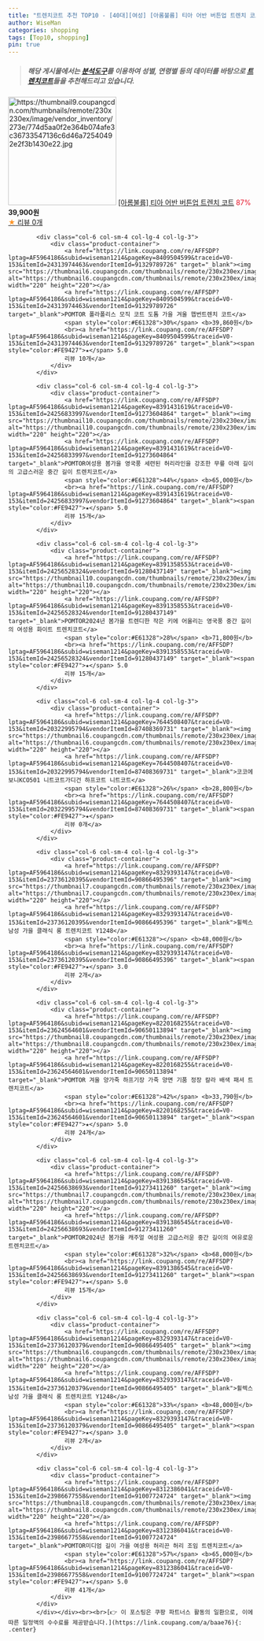```yaml
---
title: "트렌치코트 추천 TOP10 - [40대][여성] [아롬불륨] 티아 어반 버튼업 트렌치 코트"
author: WiseMan
categories: shopping
tags: [Top10, shopping]
pin: true
---
```


> ##### 해당 게시물에서는 [**분석도구**](https://itemscout.io/)를 이용하여 **성별**, **연령별** 등의 데이터를 바탕으로 [**트렌치코트**](https://link.coupang.com/a/baae76)들을 추천해드리고 있습니다.
<div class="container"><div class="row">
            <div class="col-6 col-sm-4 col-lg-4 col-lg-3">
                <div class="product-container">
                    <a href="https://link.coupang.com/re/AFFSDP?lptag=AF5964186&subid=wiseman1214&pageKey=8358778292&traceid=V0-153&itemId=24154656605&vendorItemId=91173324351" target="_blank"><img src="https://thumbnail9.coupangcdn.com/thumbnails/remote/230x230ex/image/vendor_inventory/273e/774d5aa0f2e364b074afe3c36733547136c6d46a72540492e2f3b1430e22.jpg" alt="https://thumbnail9.coupangcdn.com/thumbnails/remote/230x230ex/image/vendor_inventory/273e/774d5aa0f2e364b074afe3c36733547136c6d46a72540492e2f3b1430e22.jpg" width="220" height="220"></a>
                    <a href="https://link.coupang.com/re/AFFSDP?lptag=AF5964186&subid=wiseman1214&pageKey=8358778292&traceid=V0-153&itemId=24154656605&vendorItemId=91173324351" target="_blank">[아롬불륨] 티아 어반 버튼업 트렌치 코트</a>
                    <span style="color:#E61328">87%</span> <b>39,900원</b>
                    <br><a href="https://link.coupang.com/re/AFFSDP?lptag=AF5964186&subid=wiseman1214&pageKey=8358778292&traceid=V0-153&itemId=24154656605&vendorItemId=91173324351" target="_blank"><span style="color:#FE9427">★</span> 
                    리뷰 0개</a>
                </div>
            </div>
            
            <div class="col-6 col-sm-4 col-lg-4 col-lg-3">
                <div class="product-container">
                    <a href="https://link.coupang.com/re/AFFSDP?lptag=AF5964186&subid=wiseman1214&pageKey=8409504599&traceid=V0-153&itemId=24313974463&vendorItemId=91329789726" target="_blank"><img src="https://thumbnail6.coupangcdn.com/thumbnails/remote/230x230ex/image/vendor_inventory/cbf0/1d5c39c23d9ae7fff9768f28b1c1fe5a58505cc35bb9c1b53481ca5afebc.jpg" alt="https://thumbnail6.coupangcdn.com/thumbnails/remote/230x230ex/image/vendor_inventory/cbf0/1d5c39c23d9ae7fff9768f28b1c1fe5a58505cc35bb9c1b53481ca5afebc.jpg" width="220" height="220"></a>
                    <a href="https://link.coupang.com/re/AFFSDP?lptag=AF5964186&subid=wiseman1214&pageKey=8409504599&traceid=V0-153&itemId=24313974463&vendorItemId=91329789726" target="_blank">POMTOR 폴라폴리스 모직 코트 도톰 가을 겨울 햅번트렌치 코트</a>
                    <span style="color:#E61328">30%</span> <b>39,860원</b>
                    <br><a href="https://link.coupang.com/re/AFFSDP?lptag=AF5964186&subid=wiseman1214&pageKey=8409504599&traceid=V0-153&itemId=24313974463&vendorItemId=91329789726" target="_blank"><span style="color:#FE9427">★</span> 5.0
                    리뷰 10개</a>
                </div>
            </div>
            
            <div class="col-6 col-sm-4 col-lg-4 col-lg-3">
                <div class="product-container">
                    <a href="https://link.coupang.com/re/AFFSDP?lptag=AF5964186&subid=wiseman1214&pageKey=8391431619&traceid=V0-153&itemId=24256833997&vendorItemId=91273604864" target="_blank"><img src="https://thumbnail10.coupangcdn.com/thumbnails/remote/230x230ex/image/vendor_inventory/d53b/03996e40e06571b4aaef9bc48a7385ae89e9fdb498417f112c34516e2f0b.jpg" alt="https://thumbnail10.coupangcdn.com/thumbnails/remote/230x230ex/image/vendor_inventory/d53b/03996e40e06571b4aaef9bc48a7385ae89e9fdb498417f112c34516e2f0b.jpg" width="220" height="220"></a>
                    <a href="https://link.coupang.com/re/AFFSDP?lptag=AF5964186&subid=wiseman1214&pageKey=8391431619&traceid=V0-153&itemId=24256833997&vendorItemId=91273604864" target="_blank">POMTOR여성용 봄가을 영국풍 세련된 허리라인을 강조한 무릎 아래 길이의 고급스러운 중간 길이 트렌치코트</a>
                    <span style="color:#E61328">44%</span> <b>65,000원</b>
                    <br><a href="https://link.coupang.com/re/AFFSDP?lptag=AF5964186&subid=wiseman1214&pageKey=8391431619&traceid=V0-153&itemId=24256833997&vendorItemId=91273604864" target="_blank"><span style="color:#FE9427">★</span> 5.0
                    리뷰 15개</a>
                </div>
            </div>
            
            <div class="col-6 col-sm-4 col-lg-4 col-lg-3">
                <div class="product-container">
                    <a href="https://link.coupang.com/re/AFFSDP?lptag=AF5964186&subid=wiseman1214&pageKey=8391358553&traceid=V0-153&itemId=24256528324&vendorItemId=91280437149" target="_blank"><img src="https://thumbnail10.coupangcdn.com/thumbnails/remote/230x230ex/image/vendor_inventory/ffa8/18d2c57fa70b6b47ec1c63b7962a2133af878b4c69e06a3c518c6d92cca2.jpg" alt="https://thumbnail10.coupangcdn.com/thumbnails/remote/230x230ex/image/vendor_inventory/ffa8/18d2c57fa70b6b47ec1c63b7962a2133af878b4c69e06a3c518c6d92cca2.jpg" width="220" height="220"></a>
                    <a href="https://link.coupang.com/re/AFFSDP?lptag=AF5964186&subid=wiseman1214&pageKey=8391358553&traceid=V0-153&itemId=24256528324&vendorItemId=91280437149" target="_blank">POMTOR2024년 봄가을 트렌디한 작은 키에 어울리는 영국풍 중간 길이의 여성용 화이트 트렌치코트</a>
                    <span style="color:#E61328">28%</span> <b>71,800원</b>
                    <br><a href="https://link.coupang.com/re/AFFSDP?lptag=AF5964186&subid=wiseman1214&pageKey=8391358553&traceid=V0-153&itemId=24256528324&vendorItemId=91280437149" target="_blank"><span style="color:#FE9427">★</span> 5.0
                    리뷰 15개</a>
                </div>
            </div>
            
            <div class="col-6 col-sm-4 col-lg-4 col-lg-3">
                <div class="product-container">
                    <a href="https://link.coupang.com/re/AFFSDP?lptag=AF5964186&subid=wiseman1214&pageKey=7644508407&traceid=V0-153&itemId=20322995794&vendorItemId=87408369731" target="_blank"><img src="https://thumbnail6.coupangcdn.com/thumbnails/remote/230x230ex/image/vendor_inventory/9a4a/81a315fca8665277dc4257c4eec992e2cd6f20b9d959caab0d31ad9c5fd4.jpg" alt="https://thumbnail6.coupangcdn.com/thumbnails/remote/230x230ex/image/vendor_inventory/9a4a/81a315fca8665277dc4257c4eec992e2cd6f20b9d959caab0d31ad9c5fd4.jpg" width="220" height="220"></a>
                    <a href="https://link.coupang.com/re/AFFSDP?lptag=AF5964186&subid=wiseman1214&pageKey=7644508407&traceid=V0-153&itemId=20322995794&vendorItemId=87408369731" target="_blank">코코에보니KCO501 니트코트가디건 하프코트 니트코트</a>
                    <span style="color:#E61328">26%</span> <b>28,800원</b>
                    <br><a href="https://link.coupang.com/re/AFFSDP?lptag=AF5964186&subid=wiseman1214&pageKey=7644508407&traceid=V0-153&itemId=20322995794&vendorItemId=87408369731" target="_blank"><span style="color:#FE9427">★</span> 
                    리뷰 0개</a>
                </div>
            </div>
            
            <div class="col-6 col-sm-4 col-lg-4 col-lg-3">
                <div class="product-container">
                    <a href="https://link.coupang.com/re/AFFSDP?lptag=AF5964186&subid=wiseman1214&pageKey=8329393147&traceid=V0-153&itemId=23736120395&vendorItemId=90866495396" target="_blank"><img src="https://thumbnail7.coupangcdn.com/thumbnails/remote/230x230ex/image/vendor_inventory/5bed/c932a04aba9c86dcf74bf657ce7388d00bb8e9faf6935cf6a4aea640c1cc.jpg" alt="https://thumbnail7.coupangcdn.com/thumbnails/remote/230x230ex/image/vendor_inventory/5bed/c932a04aba9c86dcf74bf657ce7388d00bb8e9faf6935cf6a4aea640c1cc.jpg" width="220" height="220"></a>
                    <a href="https://link.coupang.com/re/AFFSDP?lptag=AF5964186&subid=wiseman1214&pageKey=8329393147&traceid=V0-153&itemId=23736120395&vendorItemId=90866495396" target="_blank">휠렉스 남성 가을 클래식 롱 트렌치코트 Y1248</a>
                    <span style="color:#E61328"></span> <b>48,000원</b>
                    <br><a href="https://link.coupang.com/re/AFFSDP?lptag=AF5964186&subid=wiseman1214&pageKey=8329393147&traceid=V0-153&itemId=23736120395&vendorItemId=90866495396" target="_blank"><span style="color:#FE9427">★</span> 3.0
                    리뷰 2개</a>
                </div>
            </div>
            
            <div class="col-6 col-sm-4 col-lg-4 col-lg-3">
                <div class="product-container">
                    <a href="https://link.coupang.com/re/AFFSDP?lptag=AF5964186&subid=wiseman1214&pageKey=8220168255&traceid=V0-153&itemId=23624564601&vendorItemId=90650113894" target="_blank"><img src="https://thumbnail8.coupangcdn.com/thumbnails/remote/230x230ex/image/vendor_inventory/0c76/e9fc1dd8aee638cf69e1b3036409499116b20cd25162daa29b14bbe96d48.jpg" alt="https://thumbnail8.coupangcdn.com/thumbnails/remote/230x230ex/image/vendor_inventory/0c76/e9fc1dd8aee638cf69e1b3036409499116b20cd25162daa29b14bbe96d48.jpg" width="220" height="220"></a>
                    <a href="https://link.coupang.com/re/AFFSDP?lptag=AF5964186&subid=wiseman1214&pageKey=8220168255&traceid=V0-153&itemId=23624564601&vendorItemId=90650113894" target="_blank">POMTOR 겨울 양가죽 하프기장 가죽 양면 기품 정장 칼라 배색 패셔 트렌치코트</a>
                    <span style="color:#E61328">42%</span> <b>33,790원</b>
                    <br><a href="https://link.coupang.com/re/AFFSDP?lptag=AF5964186&subid=wiseman1214&pageKey=8220168255&traceid=V0-153&itemId=23624564601&vendorItemId=90650113894" target="_blank"><span style="color:#FE9427">★</span> 5.0
                    리뷰 24개</a>
                </div>
            </div>
            
            <div class="col-6 col-sm-4 col-lg-4 col-lg-3">
                <div class="product-container">
                    <a href="https://link.coupang.com/re/AFFSDP?lptag=AF5964186&subid=wiseman1214&pageKey=8391386545&traceid=V0-153&itemId=24256638693&vendorItemId=91273411260" target="_blank"><img src="https://thumbnail7.coupangcdn.com/thumbnails/remote/230x230ex/image/vendor_inventory/850d/e9bad2ca5166fd24853d0f1b9dedb08bc4adca8a682a0b1c96ac04fbc7d7.jpg" alt="https://thumbnail7.coupangcdn.com/thumbnails/remote/230x230ex/image/vendor_inventory/850d/e9bad2ca5166fd24853d0f1b9dedb08bc4adca8a682a0b1c96ac04fbc7d7.jpg" width="220" height="220"></a>
                    <a href="https://link.coupang.com/re/AFFSDP?lptag=AF5964186&subid=wiseman1214&pageKey=8391386545&traceid=V0-153&itemId=24256638693&vendorItemId=91273411260" target="_blank">POMTOR2024년 봄가을 캐주얼 여성용 고급스러운 중간 길이의 여유로운 트렌치코트</a>
                    <span style="color:#E61328">32%</span> <b>68,000원</b>
                    <br><a href="https://link.coupang.com/re/AFFSDP?lptag=AF5964186&subid=wiseman1214&pageKey=8391386545&traceid=V0-153&itemId=24256638693&vendorItemId=91273411260" target="_blank"><span style="color:#FE9427">★</span> 5.0
                    리뷰 15개</a>
                </div>
            </div>
            
            <div class="col-6 col-sm-4 col-lg-4 col-lg-3">
                <div class="product-container">
                    <a href="https://link.coupang.com/re/AFFSDP?lptag=AF5964186&subid=wiseman1214&pageKey=8329393147&traceid=V0-153&itemId=23736120379&vendorItemId=90866495405" target="_blank"><img src="https://thumbnail6.coupangcdn.com/thumbnails/remote/230x230ex/image/vendor_inventory/652a/e8b3bc050e7c369056eed0470640dcac28c7871f9417e7dd636a1b563b3c.jpg" alt="https://thumbnail6.coupangcdn.com/thumbnails/remote/230x230ex/image/vendor_inventory/652a/e8b3bc050e7c369056eed0470640dcac28c7871f9417e7dd636a1b563b3c.jpg" width="220" height="220"></a>
                    <a href="https://link.coupang.com/re/AFFSDP?lptag=AF5964186&subid=wiseman1214&pageKey=8329393147&traceid=V0-153&itemId=23736120379&vendorItemId=90866495405" target="_blank">휠렉스 남성 가을 클래식 롱 트렌치코트 Y1248</a>
                    <span style="color:#E61328">33%</span> <b>48,000원</b>
                    <br><a href="https://link.coupang.com/re/AFFSDP?lptag=AF5964186&subid=wiseman1214&pageKey=8329393147&traceid=V0-153&itemId=23736120379&vendorItemId=90866495405" target="_blank"><span style="color:#FE9427">★</span> 3.0
                    리뷰 2개</a>
                </div>
            </div>
            
            <div class="col-6 col-sm-4 col-lg-4 col-lg-3">
                <div class="product-container">
                    <a href="https://link.coupang.com/re/AFFSDP?lptag=AF5964186&subid=wiseman1214&pageKey=8312386041&traceid=V0-153&itemId=23986677558&vendorItemId=91007724724" target="_blank"><img src="https://thumbnail8.coupangcdn.com/thumbnails/remote/230x230ex/image/vendor_inventory/7a5e/b369a063292edaa114a2ae2aab256788e7ad89504f811e1ce6116b19f085.jpg" alt="https://thumbnail8.coupangcdn.com/thumbnails/remote/230x230ex/image/vendor_inventory/7a5e/b369a063292edaa114a2ae2aab256788e7ad89504f811e1ce6116b19f085.jpg" width="220" height="220"></a>
                    <a href="https://link.coupang.com/re/AFFSDP?lptag=AF5964186&subid=wiseman1214&pageKey=8312386041&traceid=V0-153&itemId=23986677558&vendorItemId=91007724724" target="_blank">POMTOR미디엄 길이 가을 여성용 허리끈 허리 조임 트렌치코트</a>
                    <span style="color:#E61328">57%</span> <b>65,000원</b>
                    <br><a href="https://link.coupang.com/re/AFFSDP?lptag=AF5964186&subid=wiseman1214&pageKey=8312386041&traceid=V0-153&itemId=23986677558&vendorItemId=91007724724" target="_blank"><span style="color:#FE9427">★</span> 5.0
                    리뷰 41개</a>
                </div>
            </div>
            </div></div><br><br>[👉 이 포스팅은 쿠팡 파트너스 활동의 일환으로, 이에 따른 일정액의 수수료를 제공받습니다.](https://link.coupang.com/a/baae76){: .center}